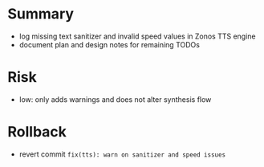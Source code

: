 # Summary
- log missing text sanitizer and invalid speed values in Zonos TTS engine
- document plan and design notes for remaining TODOs

# Risk
- low: only adds warnings and does not alter synthesis flow

# Rollback
- revert commit `fix(tts): warn on sanitizer and speed issues`
